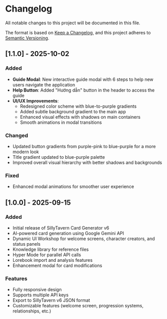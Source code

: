 # Changelog

All notable changes to this project will be documented in this file.

The format is based on [Keep a Changelog](https://keepachangelog.com/en/1.0.0/),
and this project adheres to [Semantic Versioning](https://semver.org/spec/v2.0.0.html).

## [1.1.0] - 2025-10-02

### Added

- **Guide Modal**: New interactive guide modal with 6 steps to help new users navigate the application
- **Help Button**: Added "Hướng dẫn" button in the header to access the guide
- **UI/UX Improvements**:
  - Redesigned color scheme with blue-to-purple gradients
  - Added subtle background gradient to the main app
  - Enhanced visual effects with shadows on main containers
  - Smooth animations in modal transitions

### Changed

- Updated button gradients from purple-pink to blue-purple for a more modern look
- Title gradient updated to blue-purple palette
- Improved overall visual hierarchy with better shadows and backgrounds

### Fixed

- Enhanced modal animations for smoother user experience

## [1.0.0] - 2025-09-15

### Added

- Initial release of SillyTavern Card Generator v6
- AI-powered card generation using Google Gemini API
- Dynamic UI Workshop for welcome screens, character creators, and status panels
- Knowledge library for reference files
- Hyper Mode for parallel API calls
- Lorebook import and analysis features
- Enhancement modal for card modifications

### Features

- Fully responsive design
- Supports multiple API keys
- Export to SillyTavern v6 JSON format
- Customizable features (welcome screen, progression systems, relationships, etc.)

[Unreleased]: https://github.com/yana-arch/webtool-create-card-sillytavern-v6/compare/v1.0.0...HEAD
